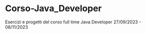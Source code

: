 # Corso-Java_Developer
Esercizi e progetti del corso full time Java Developer 27/09/2023 - 08/11/2023
